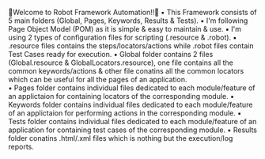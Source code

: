 🤖Welcome to Robot Framework Automation!!🤖
▪️ This Framework consists of 5 main folders (Global, Pages, Keywords, Results & Tests).
▪️ I'm following Page Object Model (POM) as it is simple & easy to maintain & use.
▪️ I'm using 2 types of configuration files for scripting (.resource & .robot).
▪️ .resource files contains the steps/locators/actions while .robot files contain Test Cases ready for execution.
▪️ Global folder contains 2 files (Global.resource & GlobalLocators.resource), one file contains all the common keywords/actions & other file conatins all the common locators which can be useful for all the pages of an application.    
▪️ Pages folder contains individual files dedicated to each module/feature of an applictaion for containing locators of the corresponding module.
▪️ Keywords folder contains individual files dedicated to each module/feature of an applictaion for performing actions in the corresponding module.
▪️ Tests folder contains individual files dedicated to each module/feature of an application for containing test cases of the corresponding module.
▪️ Results folder conatins .html/.xml files which is nothing but the execution/log reports.
